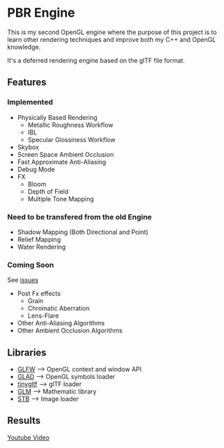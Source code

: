 # PBR Engine

This is my second OpenGL engine where the purpose of this project is to learn other rendering techniques and improve both my C++ and OpenGL knowledge.

It's a deferred rendering engine based on the glTF file format. 

## Features

### Implemented
- Physically Based Rendering
  - Metallic Roughness Workflow
  - IBL
  - Specular Glossiness Workflow
- Skybox
- Screen Space Ambient Occlusion
- Fast Approximate Anti-Aliasing
- Debug Mode
- FX
  - Bloom
  - Depth of Field
  - Multiple Tone Mapping

### Need to be transfered from the old Engine
- Shadow Mapping (Both Directional and Point)
- Relief Mapping
- Water Rendering

### Coming Soon
See [issues](https://github.com/AlexandreGIRARD/engine-2.0/issues)
- Post Fx effects
  - Grain
  - Chromatic Aberration
  - Lens-Flare  
- Other Anti-Aliasing Algorithms
- Other Ambient Occlusion Algorithms


## Libraries
- [GLFW](https://www.glfw.org/) --> OpenGL context and window API
- [GLAD](https://github.com/Dav1dde/glad) --> OpenGL symbols loader
- [tinygltf](https://github.com/syoyo/tinygltf) --> glTF loader
- [GLM](https://glm.g-truc.net/0.9.2/api/index.html) --> Mathematic library
- [STB](https://github.com/nothings/stb) --> Image loader


## Results
[Youtube Video](https://www.youtube.com/watch?v=GBET792NKIw)
